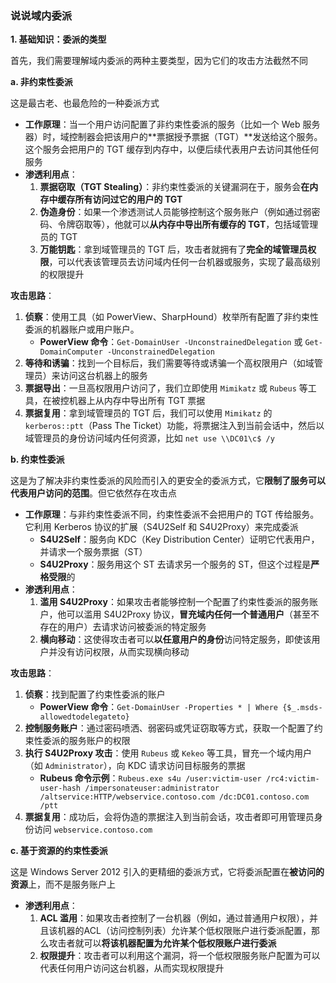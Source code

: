 ### 说说域内委派

**1. 基础知识：委派的类型**

首先，我们需要理解域内委派的两种主要类型，因为它们的攻击方法截然不同

**a. 非约束性委派**

这是最古老、也最危险的一种委派方式

- **工作原理**：当一个用户访问配置了非约束性委派的服务（比如一个 Web 服务器）时，域控制器会把该用户的**票据授予票据（TGT）**发送给这个服务。这个服务会把用户的 TGT 缓存到内存中，以便后续代表用户去访问其他任何服务
- **渗透利用点**：
  1. **票据窃取（TGT Stealing）**：非约束性委派的关键漏洞在于，服务会**在内存中缓存所有访问过它的用户的 TGT**
  2. **伪造身份**：如果一个渗透测试人员能够控制这个服务账户（例如通过弱密码、令牌窃取等），他就可以**从内存中导出所有缓存的 TGT**，包括域管理员的 TGT
  3. **万能钥匙**：拿到域管理员的 TGT 后，攻击者就拥有了**完全的域管理员权限**，可以代表该管理员去访问域内任何一台机器或服务，实现了最高级别的权限提升

**攻击思路**：

1. **侦察**：使用工具（如 PowerView、SharpHound）枚举所有配置了非约束性委派的机器账户或用户账户。
   - **PowerView 命令**：`Get-DomainUser -UnconstrainedDelegation` 或 `Get-DomainComputer -UnconstrainedDelegation`
2. **等待和诱骗**：找到一个目标后，我们需要等待或诱骗一个高权限用户（如域管理员）来访问这台机器上的服务
3. **票据导出**：一旦高权限用户访问了，我们立即使用 `Mimikatz` 或 `Rubeus` 等工具，在被控机器上从内存中导出所有 TGT 票据
4. **票据复用**：拿到域管理员的 TGT 后，我们可以使用 `Mimikatz` 的 `kerberos::ptt`（Pass The Ticket）功能，将票据注入到当前会话中，然后以域管理员的身份访问域内任何资源，比如 `net use \\DC01\c$ /y`

**b. 约束性委派**

这是为了解决非约束性委派的风险而引入的更安全的委派方式，它**限制了服务可以代表用户访问的范围**。但它依然存在攻击点

- **工作原理**：与非约束性委派不同，约束性委派不会把用户的 TGT 传给服务。它利用 Kerberos 协议的扩展（S4U2Self 和 S4U2Proxy）来完成委派
  - **S4U2Self**：服务向 KDC（Key Distribution Center）证明它代表用户，并请求一个服务票据（ST）
  - **S4U2Proxy**：服务用这个 ST 去请求另一个服务的 ST，但这个过程是**严格受限**的
- **渗透利用点**：
  1. **滥用 S4U2Proxy**：如果攻击者能够控制一个配置了约束性委派的服务账户，他可以滥用 S4U2Proxy 协议，**冒充域内任何一个普通用户**（甚至不存在的用户）去请求访问被委派的特定服务
  2. **横向移动**：这使得攻击者可以**以任意用户的身份**访问特定服务，即使该用户并没有访问权限，从而实现横向移动

**攻击思路**：

1. **侦察**：找到配置了约束性委派的账户
   - **PowerView 命令**：`Get-DomainUser -Properties * | Where {$_.msds-allowedtodelegateto}`
2. **控制服务账户**：通过密码喷洒、弱密码或凭证窃取等方式，获取一个配置了约束性委派的服务账户的权限
3. **执行 S4U2Proxy 攻击**：使用 `Rubeus` 或 `Kekeo` 等工具，冒充一个域内用户（如 `Administrator`），向 KDC 请求访问目标服务的票据
   - **Rubeus 命令示例**：`Rubeus.exe s4u /user:victim-user /rc4:victim-user-hash /impersonateuser:administrator /altservice:HTTP/webservice.contoso.com /dc:DC01.contoso.com /ptt`
4. **票据复用**：成功后，会将伪造的票据注入到当前会话，攻击者即可用管理员身份访问 `webservice.contoso.com`

**c. 基于资源的约束性委派**

这是 Windows Server 2012 引入的更精细的委派方式，它将委派配置在**被访问的资源**上，而不是服务账户上

- **渗透利用点**：
  1. **ACL 滥用**：如果攻击者控制了一台机器（例如，通过普通用户权限），并且该机器的ACL（访问控制列表）允许某个低权限账户进行委派配置，那么攻击者就可以**将该机器配置为允许某个低权限账户进行委派**
  2. **权限提升**：攻击者可以利用这个漏洞，将一个低权限服务账户配置为可以代表任何用户访问这台机器，从而实现权限提升